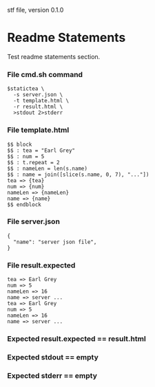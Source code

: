 stf file, version 0.1.0

# Readme Statements

Test readme statements section.

### File cmd.sh command

~~~
$statictea \
  -s server.json \
  -t template.html \
  -r result.html \
  >stdout 2>stderr
~~~

### File template.html

~~~
$$ block
$$ : tea = "Earl Grey"
$$ : num = 5
$$ : t.repeat = 2
$$ : nameLen = len(s.name)
$$ : name = join([slice(s.name, 0, 7), "..."])
tea => {tea}
num => {num}
nameLen => {nameLen}
name => {name}
$$ endblock
~~~

### File server.json

~~~
{
  "name": "server json file",
}
~~~

### File result.expected

~~~
tea => Earl Grey
num => 5
nameLen => 16
name => server ...
tea => Earl Grey
num => 5
nameLen => 16
name => server ...
~~~

### Expected result.expected == result.html
### Expected stdout == empty
### Expected stderr == empty

